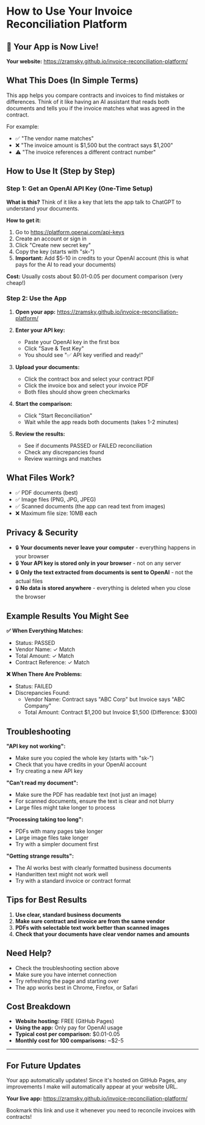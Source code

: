 # How to Use Your Invoice Reconciliation Platform

## 🎉 Your App is Now Live!

**Your website:** https://zramsky.github.io/invoice-reconciliation-platform/

## What This Does (In Simple Terms)

This app helps you compare contracts and invoices to find mistakes or differences. Think of it like having an AI assistant that reads both documents and tells you if the invoice matches what was agreed in the contract.

For example:
- ✅ "The vendor name matches"
- ❌ "The invoice amount is $1,500 but the contract says $1,200"
- ⚠️ "The invoice references a different contract number"

## How to Use It (Step by Step)

### Step 1: Get an OpenAI API Key (One-Time Setup)

**What is this?** Think of it like a key that lets the app talk to ChatGPT to understand your documents.

**How to get it:**
1. Go to https://platform.openai.com/api-keys
2. Create an account or sign in
3. Click "Create new secret key"
4. Copy the key (starts with "sk-")
5. **Important:** Add $5-10 in credits to your OpenAI account (this is what pays for the AI to read your documents)

**Cost:** Usually costs about $0.01-0.05 per document comparison (very cheap!)

### Step 2: Use the App

1. **Open your app:** https://zramsky.github.io/invoice-reconciliation-platform/

2. **Enter your API key:**
   - Paste your OpenAI key in the first box
   - Click "Save & Test Key"
   - You should see "✅ API key verified and ready!"

3. **Upload your documents:**
   - Click the contract box and select your contract PDF
   - Click the invoice box and select your invoice PDF
   - Both files should show green checkmarks

4. **Start the comparison:**
   - Click "Start Reconciliation"
   - Wait while the app reads both documents (takes 1-2 minutes)

5. **Review the results:**
   - See if documents PASSED or FAILED reconciliation
   - Check any discrepancies found
   - Review warnings and matches

## What Files Work?

- ✅ PDF documents (best)
- ✅ Image files (PNG, JPG, JPEG)
- ✅ Scanned documents (the app can read text from images)
- ❌ Maximum file size: 10MB each

## Privacy & Security

- 🔒 **Your documents never leave your computer** - everything happens in your browser
- 🔒 **Your API key is stored only in your browser** - not on any server
- 🔒 **Only the text extracted from documents is sent to OpenAI** - not the actual files
- 🔒 **No data is stored anywhere** - everything is deleted when you close the browser

## Example Results You Might See

**✅ When Everything Matches:**
- Status: PASSED
- Vendor Name: ✓ Match
- Total Amount: ✓ Match
- Contract Reference: ✓ Match

**❌ When There Are Problems:**
- Status: FAILED
- Discrepancies Found:
  - Vendor Name: Contract says "ABC Corp" but Invoice says "ABC Company"
  - Total Amount: Contract $1,200 but Invoice $1,500 (Difference: $300)

## Troubleshooting

**"API key not working":**
- Make sure you copied the whole key (starts with "sk-")
- Check that you have credits in your OpenAI account
- Try creating a new API key

**"Can't read my document":**
- Make sure the PDF has readable text (not just an image)
- For scanned documents, ensure the text is clear and not blurry
- Large files might take longer to process

**"Processing taking too long":**
- PDFs with many pages take longer
- Large image files take longer
- Try with a simpler document first

**"Getting strange results":**
- The AI works best with clearly formatted business documents
- Handwritten text might not work well
- Try with a standard invoice or contract format

## Tips for Best Results

1. **Use clear, standard business documents**
2. **Make sure contract and invoice are from the same vendor**
3. **PDFs with selectable text work better than scanned images**
4. **Check that your documents have clear vendor names and amounts**

## Need Help?

- Check the troubleshooting section above
- Make sure you have internet connection
- Try refreshing the page and starting over
- The app works best in Chrome, Firefox, or Safari

## Cost Breakdown

- **Website hosting:** FREE (GitHub Pages)
- **Using the app:** Only pay for OpenAI usage
- **Typical cost per comparison:** $0.01-0.05
- **Monthly cost for 100 comparisons:** ~$2-5

---

## For Future Updates

Your app automatically updates! Since it's hosted on GitHub Pages, any improvements I make will automatically appear at your website URL.

**Your live app:** https://zramsky.github.io/invoice-reconciliation-platform/

Bookmark this link and use it whenever you need to reconcile invoices with contracts!
